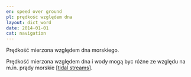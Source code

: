 ```yaml
---
en: speed over ground
pl: prędkość względem dna
layout: dict_word
date: 2014-01-01
cat: navigation
---
```


Prędkość mierzona względem dna morskiego.

Prędkość mierzona względem dna i wody mogą byc różne ze względu na m.in. prądy morskie [[tidal streams](/dict/t/tidal-streams/)].